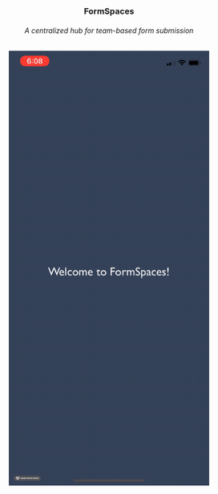 <h3 align="center">FormSpaces</h3>
<h6 align="center">A centralized hub for team-based form submission</h6>
<div align="center">
  <img src="demo/intro.gif" alt="Intro Page animation" width="400px">
</div>
